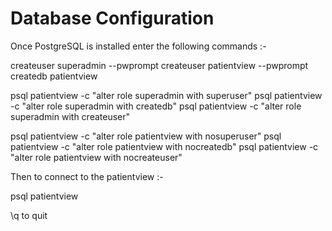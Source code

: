 Database Configuration
======================

Once PostgreSQL is installed enter the following commands :-

  createuser superadmin --pwprompt
  createuser patientview --pwprompt
  createdb patientview

  psql patientview -c "alter role superadmin with superuser" 
  psql patientview -c "alter role superadmin with createdb" 
  psql patientview -c "alter role superadmin with createuser" 

  psql patientview -c "alter role patientview with nosuperuser" 
  psql patientview -c "alter role patientview with nocreatedb" 
  psql patientview -c "alter role patientview with nocreateuser" 


Then to connect to the patientview :-

  psql patientview

  \q to quit
